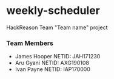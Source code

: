 # weekly-scheduler
HackReason Team "Team name" project
### Team Members
* James Hooper NETID: JAH171230
* Aru Gyani NETID: AXG190108
* Ivan Payne NETID: IAP170000
